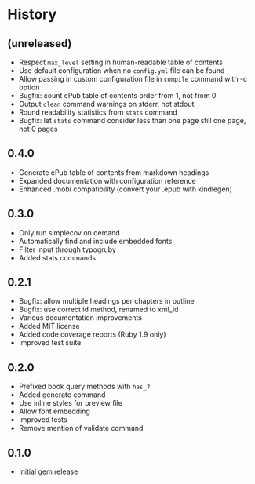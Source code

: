 # History

## (unreleased)

* Respect `max_level` setting in human-readable table of contents
* Use default configuration when no `config.yml` file can be found
* Allow passing in custom configuration file in `compile` command with -c option
* Bugfix: count ePub table of contents order from 1, not from 0
* Output `clean` command warnings on stderr, not stdout
* Round readability statistics from `stats` command
* Bugfix: let `stats` command consider less than one page still one page, not 0 pages

## 0.4.0

* Generate ePub table of contents from markdown headings
* Expanded documentation with configuration reference
* Enhanced .mobi compatibility (convert your .epub with kindlegen)

## 0.3.0

* Only run simplecov on demand
* Automatically find and include embedded fonts
* Filter input through typogruby
* Added stats commands

## 0.2.1

* Bugfix: allow multiple headings per chapters in outline
* Bugfix: use correct id method, renamed to xml_id
* Various documentation improvements
* Added MIT license
* Added code coverage reports (Ruby 1.9 only)
* Improved test suite

## 0.2.0

* Prefixed book query methods with `has_?`
* Added generate command
* Use inline styles for preview file
* Allow font embedding
* Improved tests
* Remove mention of validate command

## 0.1.0

* Initial gem release
